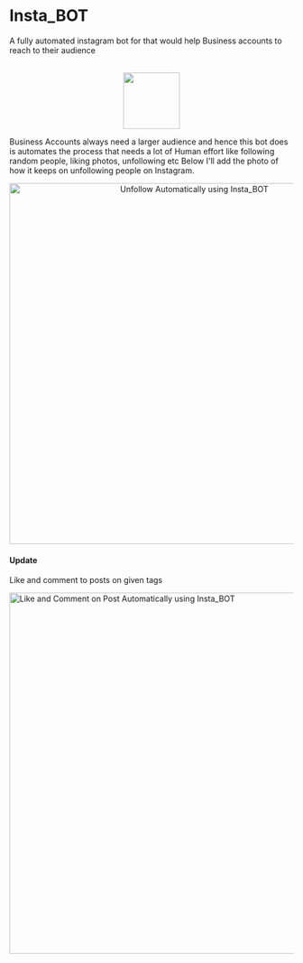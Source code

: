 # Insta_BOT
A fully automated instagram bot for  that would help Business accounts to reach to their audience

<p align="center">
<br>
  <img src="https://camo.githubusercontent.com/4cd0bf58a8cffad17820826a99facc2821a8c50d/68747470733a2f2f692e696d6775722e636f6d2f734a7a665a734c2e6a7067" width="100">
</p>

Business Accounts always need a larger audience and hence this bot does is automates the process that needs a lot of Human effort like following random people, liking photos, unfollowing  etc
Below I'll add the photo of how it keeps on unfollowing people on Instagram.

<p align="center">
<a href="http://www.youtube.com/watch?v=9vBas8LmMFI" title="Link Title"><img src="http://img.youtube.com/vi/9vBas8LmMFI/0.jpg"  width="640" alt="Unfollow Automatically using Insta_BOT" /></a>
</p>


#### Update  
Like and comment to posts on given tags

<a href="https://youtu.be/NFUc2yxAYPg" title="Link Title"><img src="http://img.youtube.com/vi/NFUc2yxAYPg/0.jpg"  width="640" alt="Like and Comment on Post Automatically using Insta_BOT" /></a>
